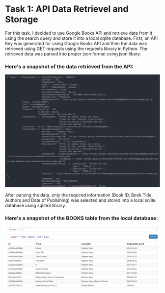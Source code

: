 # Task 1: API Data Retrievel and Storage

For this task, I decided to use Google Books API and retrieve data from it using the search query and store it into a local sqlite database. First, an API Key was generated for using Google Books API and then the data was retrieved using GET requests using the requests library in Python. The retrieved data was parsed into proper json format using json libary.

### Here's a snapshot of the data retrieved from the API:

![api response](screenshots/api_response.jpg)

After parsing the data, only the required information (Book ID, Book Title, Authors and Date of Publishing) was selected and stored into a local sqlite database using sqlite3 library.

### Here's a snapshot of the BOOKS table from the local database:

![books table](screenshots/sqlitedb_table.jpg)